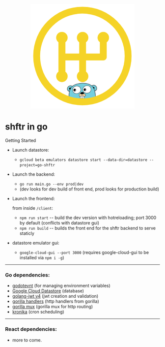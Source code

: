 <p align="center">
  <img src="./go-shftr.png" alt="shftr go logo">
</p>

# shftr in go

Getting Started

- Launch datastore:

  - `gcloud beta emulators datastore start --data-dir=datastore --project=go-shftr`

- Launch the backend:

  - `go run main.go --env prod|dev`
  - (dev looks for dev build of front end, prod looks for production build)

- Launch the frontend:

  from inside `/client`:

  - `npm run start` -- build the dev version with hotreloading; port 3000 by default (conflicts with datastore gui)
  - `npm run build` -- builds the front end for the shftr backend to serve staticly

- datastore emulator gui:
  - `google-cloud-gui --port 3000` (requires google-cloud-gui to be installed via `npm i -g`)

---

### Go dependencies:

- [godotevnt](https://github.com/joho/godotenv) (for managing environment variables)
- [Google Cloud Datastore](https://pkg.go.dev/cloud.google.com/go/datastore) (database)
- [golang-jwt v4](https://github.com/golang-jwt/jwt/v4) (jwt creation and validation)
- [gorilla handlers](https://github.com/gorilla/handlers) (http handlers from gorilla)
- [gorilla mux](https://github.com/gorilla/mux) (gorilla mux for http routing)
- [kronika](https://github.com/stephenafamo/kronika) (cron scheduling)

---

### React dependencies:

- more to come.
